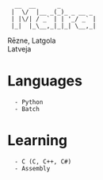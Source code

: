 ```
  __  __      _          
 |  \/  |__ _(_)_ _ __ _ 
 | |\/| / _` | | '_/ _` |
 |_|  |_\__,_|_|_| \__,_|
```              

Rēzne, Latgola <br />
Latveja

# Languages
      - Python
      - Batch

# Learning
      - C (C, C++, C#)
      - Assembly
